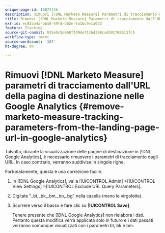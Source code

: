 ```yaml
---
unique-page-id: 18874736
description: Rimuovi [!DNL Marketo Measure] Parametri di tracciamento dall'URL della pagina di destinazione nelle Google Analytics - [!DNL Marketo Measure]
title: Rimuovi [!DNL Marketo Measure] Parametri di tracciamento dall'URL della pagina di destinazione nelle Google Analytics
exl-id: ec81ba4a-bb10-49fd-b62e-5a1bc9e1a023
feature: Tracking
source-git-commit: 915e9c5a968ffd9de713b4308cadb91768613fc5
workflow-type: tm+mt
source-wordcount: '107'
ht-degree: 0%

---
```


# Rimuovi [!DNL Marketo Measure] parametri di tracciamento dall&#39;URL della pagina di destinazione nelle Google Analytics {#remove-marketo-measure-tracking-parameters-from-the-landing-page-url-in-google-analytics}

Talvolta, durante la visualizzazione delle pagine di destinazione in [!DNL Google Analytics], è necessario rimuovere i parametri di tracciamento dagli URL. In caso contrario, verranno suddivise in singole righe.

Fortunatamente, questa è una correzione facile.

1. In [!DNL Google Analytics], vai a [!UICONTROL Admin] >[!UICONTROL View Settings] >[!UICONTROL Exclude URL Query Parameters].
1. Digitate &quot;_bt,_bk,_bm,_bn,_bg&quot; nella casella (meno le virgolette).
1. Scorrere verso il basso e fare clic su **[!UICONTROL Save]**.

   Tenere presente che [!DNL Google Analytics] non rielabora i dati. Pertanto questa modifica verrà applicata solo in futuro e i dati passati verranno comunque visualizzati con i parametri bt, bk e bm.
